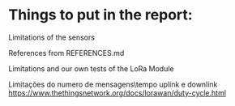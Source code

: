 # Things to put in the report:

Limitations of the sensors

References from REFERENCES.md

Limitations and our own tests of the LoRa Module

Limitações do numero de mensagens\tempo uplink e downlink
https://www.thethingsnetwork.org/docs/lorawan/duty-cycle.html
